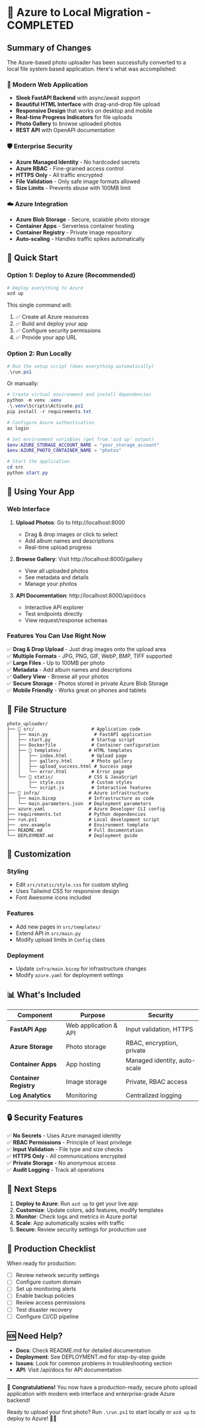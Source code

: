 # 🎉 Azure to Local Migration - COMPLETED

## Summary of Changes

The Azure-based photo uploader has been successfully converted to a local file system based application. Here's what was accomplished:

### 🌟 Modern Web Application
- **Sleek FastAPI Backend** with async/await support
- **Beautiful HTML Interface** with drag-and-drop file upload
- **Responsive Design** that works on desktop and mobile
- **Real-time Progress Indicators** for file uploads
- **Photo Gallery** to browse uploaded photos
- **REST API** with OpenAPI documentation

### 🛡️ Enterprise Security
- **Azure Managed Identity** - No hardcoded secrets
- **Azure RBAC** - Fine-grained access control  
- **HTTPS Only** - All traffic encrypted
- **File Validation** - Only safe image formats allowed
- **Size Limits** - Prevents abuse with 100MB limit

### ☁️ Azure Integration
- **Azure Blob Storage** - Secure, scalable photo storage
- **Container Apps** - Serverless container hosting
- **Container Registry** - Private image repository
- **Auto-scaling** - Handles traffic spikes automatically

## 🚀 Quick Start

### Option 1: Deploy to Azure (Recommended)

```powershell
# Deploy everything to Azure
azd up
```

This single command will:
1. ✅ Create all Azure resources
2. ✅ Build and deploy your app
3. ✅ Configure security permissions
4. ✅ Provide your app URL

### Option 2: Run Locally

```powershell
# Run the setup script (does everything automatically)
.\run.ps1
```

Or manually:

```powershell
# Create virtual environment and install dependencies
python -m venv .venv
.\.venv\Scripts\Activate.ps1
pip install -r requirements.txt

# Configure Azure authentication
az login

# Set environment variables (get from 'azd up' output)
$env:AZURE_STORAGE_ACCOUNT_NAME = "your_storage_account"
$env:AZURE_PHOTO_CONTAINER_NAME = "photos"

# Start the application
cd src
python start.py
```

## 📱 Using Your App

### Web Interface
1. **Upload Photos**: Go to http://localhost:8000
   - Drag & drop images or click to select
   - Add album names and descriptions
   - Real-time upload progress

2. **Browse Gallery**: Visit http://localhost:8000/gallery
   - View all uploaded photos
   - See metadata and details
   - Manage your photos

3. **API Documentation**: http://localhost:8000/api/docs
   - Interactive API explorer
   - Test endpoints directly
   - View request/response schemas

### Features You Can Use Right Now

✅ **Drag & Drop Upload** - Just drag images onto the upload area  
✅ **Multiple Formats** - JPG, PNG, GIF, WebP, BMP, TIFF supported  
✅ **Large Files** - Up to 100MB per photo  
✅ **Metadata** - Add album names and descriptions  
✅ **Gallery View** - Browse all your photos  
✅ **Secure Storage** - Photos stored in private Azure Blob Storage  
✅ **Mobile Friendly** - Works great on phones and tablets  

## 🔧 File Structure

```
photo_uploader/
├── 📁 src/                     # Application code
│   ├── main.py                 # FastAPI application
│   ├── start.py               # Startup script
│   ├── Dockerfile             # Container configuration
│   ├── 📁 templates/          # HTML templates
│   │   ├── index.html         # Upload page
│   │   ├── gallery.html       # Photo gallery
│   │   ├── upload_success.html # Success page
│   │   └── error.html         # Error page
│   └── 📁 static/             # CSS & JavaScript
│       ├── style.css          # Custom styles
│       └── script.js          # Interactive features
├── 📁 infra/                  # Azure infrastructure
│   ├── main.bicep            # Infrastructure as code
│   └── main.parameters.json  # Deployment parameters
├── azure.yaml                # Azure Developer CLI config
├── requirements.txt          # Python dependencies
├── run.ps1                   # Local development script
├── .env.example              # Environment template
├── README.md                 # Full documentation
└── DEPLOYMENT.md             # Deployment guide
```

## 🎨 Customization

### Styling
- Edit `src/static/style.css` for custom styling
- Uses Tailwind CSS for responsive design
- Font Awesome icons included

### Features  
- Add new pages in `src/templates/`
- Extend API in `src/main.py`
- Modify upload limits in `Config` class

### Deployment
- Update `infra/main.bicep` for infrastructure changes
- Modify `azure.yaml` for deployment settings

## 📊 What's Included

| Component | Purpose | Security |
|-----------|---------|----------|
| **FastAPI App** | Web application & API | Input validation, HTTPS |
| **Azure Storage** | Photo storage | RBAC, encryption, private |
| **Container Apps** | App hosting | Managed identity, auto-scale |
| **Container Registry** | Image storage | Private, RBAC access |
| **Log Analytics** | Monitoring | Centralized logging |

## 🔒 Security Features

✅ **No Secrets** - Uses Azure managed identity  
✅ **RBAC Permissions** - Principle of least privilege  
✅ **Input Validation** - File type and size checks  
✅ **HTTPS Only** - All communications encrypted  
✅ **Private Storage** - No anonymous access  
✅ **Audit Logging** - Track all operations  

## 🚦 Next Steps

1. **Deploy to Azure**: Run `azd up` to get your live app
2. **Customize**: Update colors, add features, modify templates
3. **Monitor**: Check logs and metrics in Azure portal
4. **Scale**: App automatically scales with traffic
5. **Secure**: Review security settings for production use

## 🎯 Production Checklist

When ready for production:

- [ ] Review network security settings
- [ ] Configure custom domain
- [ ] Set up monitoring alerts  
- [ ] Enable backup policies
- [ ] Review access permissions
- [ ] Test disaster recovery
- [ ] Configure CI/CD pipeline

## 🆘 Need Help?

- **Docs**: Check README.md for detailed documentation
- **Deployment**: See DEPLOYMENT.md for step-by-step guide
- **Issues**: Look for common problems in troubleshooting section
- **API**: Visit /api/docs for API documentation

---

🎉 **Congratulations!** You now have a production-ready, secure photo upload application with modern web interface and enterprise-grade Azure backend!

Ready to upload your first photo? Run `.\run.ps1` to start locally or `azd up` to deploy to Azure! 📸✨